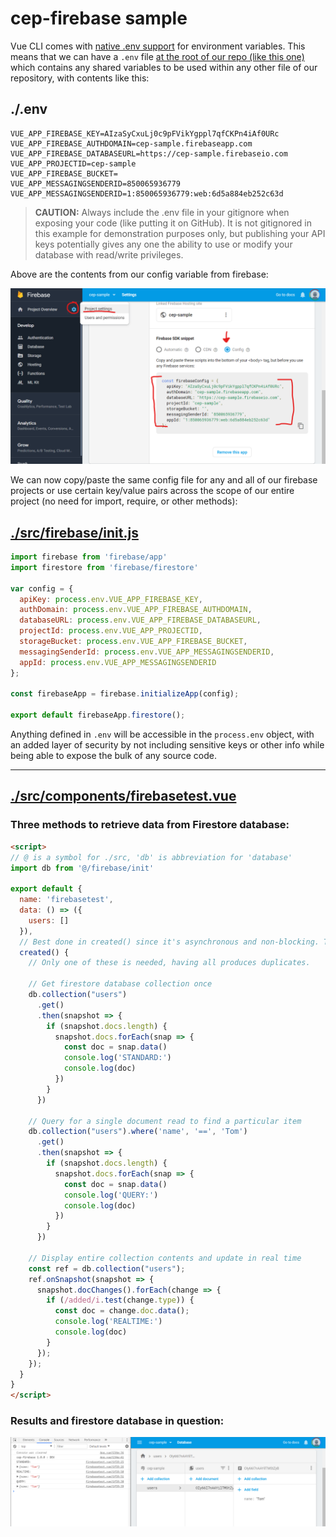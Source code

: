 # cep-firebase sample

Vue CLI comes with [native .env support](https://cli.vuejs.org/guide/mode-and-env.html#environment-variables) for environment variables. This means that we can have a `.env` file [at the root of our repo (like this one)](https://github.com/Inventsable/cep-firebase/blob/master/.env) which contains any shared variables to be used within any other file of our repository, with contents like this:

## ./.env
```
VUE_APP_FIREBASE_KEY=AIzaSyCxuLj0c9pFVikYgppl7qfCKPn4iAf0URc
VUE_APP_FIREBASE_AUTHDOMAIN=cep-sample.firebaseapp.com
VUE_APP_FIREBASE_DATABASEURL=https://cep-sample.firebaseio.com
VUE_APP_PROJECTID=cep-sample
VUE_APP_FIREBASE_BUCKET=
VUE_APP_MESSAGINGSENDERID=850065936779
VUE_APP_MESSAGINGSENDERID=1:850065936779:web:6d5a884eb252c63d
```

> **CAUTION:** Always include the .env file in your gitignore when exposing your code (like putting it on GitHub). It is not gitignored in this example for demonstration purposes only, but publishing your API keys potentially gives any one the ability to use or modify your database with read/write privileges.

Above are the contents from our config variable from firebase:

![](./src/assets/anno.png)

We can now copy/paste the same config file for any and all of our firebase projects or use certain key/value pairs across the scope of our entire project (no need for import, require, or other methods):

## [./src/firebase/init.js](https://github.com/Inventsable/cep-firebase/blob/master/src/firebase/init.js)

```js
import firebase from 'firebase/app'
import firestore from 'firebase/firestore'

var config = {
  apiKey: process.env.VUE_APP_FIREBASE_KEY,
  authDomain: process.env.VUE_APP_FIREBASE_AUTHDOMAIN,
  databaseURL: process.env.VUE_APP_FIREBASE_DATABASEURL,
  projectId: process.env.VUE_APP_PROJECTID,
  storageBucket: process.env.VUE_APP_FIREBASE_BUCKET,
  messagingSenderId: process.env.VUE_APP_MESSAGINGSENDERID,
  appId: process.env.VUE_APP_MESSAGINGSENDERID
};

const firebaseApp = firebase.initializeApp(config);

export default firebaseApp.firestore();
```

Anything defined in `.env` will be accessible in the `process.env` object, with an added layer of security by not including sensitive keys or other info while being able to expose the bulk of any source code.

---

## [./src/components/firebasetest.vue](https://github.com/Inventsable/cep-firebase/blob/master/src/firebase/init.js)

### Three methods to retrieve data from Firestore database:

```html
<script>
// @ is a symbol for ./src, 'db' is abbreviation for 'database'
import db from '@/firebase/init'

export default {
  name: 'firebasetest',
  data: () => ({
    users: []
  }),
  // Best done in created() since it's asynchronous and non-blocking. There will be a slight delay before any database info is available.
  created() {
    // Only one of these is needed, having all produces duplicates.

    // Get firestore database collection once
    db.collection("users")
      .get()
      .then(snapshot => {
        if (snapshot.docs.length) {
          snapshot.docs.forEach(snap => {
            const doc = snap.data()
            console.log('STANDARD:')
            console.log(doc)
          })
        }
      })

    // Query for a single document read to find a particular item
    db.collection("users").where('name', '==', 'Tom')
      .get()
      .then(snapshot => {
        if (snapshot.docs.length) {
          snapshot.docs.forEach(snap => {
            const doc = snap.data()
            console.log('QUERY:')
            console.log(doc)
          })
        }
      })

    // Display entire collection contents and update in real time
    const ref = db.collection("users");
    ref.onSnapshot(snapshot => {
      snapshot.docChanges().forEach(change => {
        if (/added/i.test(change.type)) {
          const doc = change.doc.data();
          console.log('REALTIME:')
          console.log(doc) 
        }
      });
    });
  }
}
</script>
```

### Results and firestore database in question:

![](./src/assets/firestore.png)